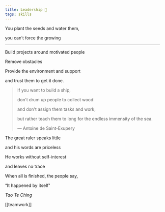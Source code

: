 ```yaml
---
title: Leadership 🌱
tags: skills 
---
```


You plant the seeds and water them, 

you can’t force the growing  

---

Build projects around motivated people

Remove obstacles

Provide the environment and support

and trust them to get it done.


> If you want to build a ship, 
> 
> don't drum up people to collect wood 
> 
> and don't assign them tasks and work, 
> 
> but rather teach them to long for the endless immensity of the sea. 
> 
> — Antoine de Saint-Exupery

 

The great ruler speaks little

and his words are priceless

He works without self-interest

and leaves no trace

When all is finished, the people say,

“It happened by itself"

*Tao Te Ching*

[[teamwork]]